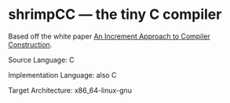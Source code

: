 # shrimpCC — the tiny C compiler
Based off the white paper [An Increment Approach to Compiler Construction](http://scheme2006.cs.uchicago.edu/11-ghuloum.pdf).

Source Language: C

Implementation Language: also C

Target Architecture: x86_64-linux-gnu
